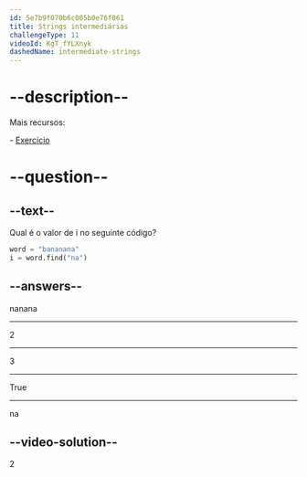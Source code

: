 ```yaml
---
id: 5e7b9f070b6c005b0e76f061
title: Strings intermediárias
challengeType: 11
videoId: KgT_fYLXnyk
dashedName: intermediate-strings
---
```


# --description--

Mais recursos:

\- [Exercício](https://www.youtube.com/watch?v=1bSqHot-KwE)

# --question--

## --text--

Qual é o valor de i no seguinte código?

```python
word = "bananana"
i = word.find("na")
```

## --answers--

nanana

---

2

---

3

---

True

---

na

## --video-solution--

2

